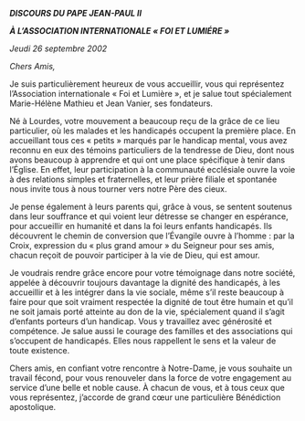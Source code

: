 ***DISCOURS DU PAPE JEAN-PAUL II***

***À L’ASSOCIATION INTERNATIONALE « *FOI ET LUMIÉRE* »***

*Jeudi 26 septembre 2002*

*Chers Amis,*

Je suis particulièrement heureux de vous accueillir, vous qui représentez l’Association internationale « Foi et Lumière », et je salue tout spécialement Marie-Hélène Mathieu et Jean Vanier, ses fondateurs.

Né à Lourdes, votre mouvement a beaucoup reçu de la grâce de ce lieu particulier, où les malades et les handicapés occupent la première place. En accueillant tous ces « petits » marqués par le handicap mental, vous avez reconnu en eux des témoins particuliers de la tendresse de Dieu, dont nous avons beaucoup à apprendre et qui ont une place spécifique à tenir dans l’Église. En effet, leur participation à la communauté ecclésiale ouvre la voie à des relations simples et fraternelles, et leur prière filiale et spontanée nous invite tous à nous tourner vers notre Père des cieux.

Je pense également à leurs parents qui, grâce à vous, se sentent soutenus dans leur souffrance et qui voient leur détresse se changer en espérance, pour accueillir en humanité et dans la foi leurs enfants handicapés. Ils découvrent le chemin de conversion que l’Évangile ouvre à l’homme : par la Croix, expression du « plus grand amour » du Seigneur pour ses amis, chacun reçoit de pouvoir participer à la vie de Dieu, qui est amour.

Je voudrais rendre grâce encore pour votre témoignage dans notre société, appelée à découvrir toujours davantage la dignité des handicapés, à les accueillir et à les intégrer dans la vie sociale, même s’il reste beaucoup à faire pour que soit vraiment respectée la dignité de tout être humain et qu’il ne soit jamais porté atteinte au don de la vie, spécialement quand il s’agit d’enfants porteurs d’un handicap. Vous y travaillez avec générosité et compétence. Je salue aussi le courage des familles et des associations qui s’occupent de handicapés. Elles nous rappellent le sens et la valeur de toute existence.

Chers amis, en confiant votre rencontre à Notre-Dame, je vous souhaite un travail fécond, pour vous renouveler dans la force de votre engagement au service d’une belle et noble cause. À chacun de vous, et à tous ceux que vous représentez, j’accorde de grand cœur une particulière Bénédiction apostolique.